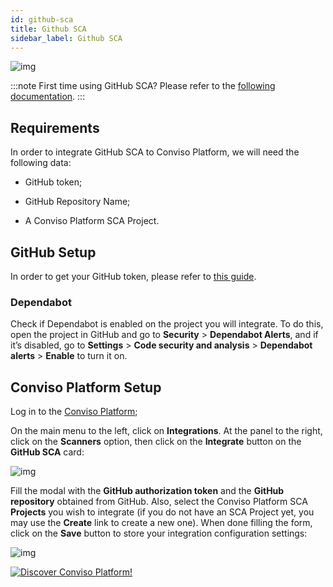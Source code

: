 ```yaml
---
id: github-sca
title: Github SCA
sidebar_label: Github SCA
---
```


<div style={{textAlign: 'center'}}>

![img](../../static/img/github-sca.png)

</div>

:::note
First time using GitHub SCA? Please refer to the [following documentation](https://docs.github.com/en/code-security/code-scanning/automatically-scanning-your-code-for-vulnerabilities-and-errors/configuring-code-scanning).
:::

## Requirements

In order to integrate GitHub SCA to Conviso Platform, we will need the following data:

- GitHub token;

- GitHub Repository Name;

- A Conviso Platform SCA Project.

## GitHub Setup

In order to get your GitHub token, please refer to [this guide](https://docs.github.com/en/authentication/keeping-your-account-and-data-secure/creating-a-personal-access-token).

### Dependabot

Check if Dependabot is enabled on the project you will integrate. To do this, open the project in GitHub and go to **Security** > **Dependabot Alerts**, and if it’s disabled, 
go to **Settings** > **Code security and analysis** > **Dependabot alerts** > **Enable** to turn it on.

## Conviso Platform Setup

Log in to the [Conviso Platform](https://app.convisoappsec.com);

On the main menu to the left, click on **Integrations**. At the panel to the right, click on the **Scanners** option, then click on the **Integrate** button on the **GitHub SCA** card:

<div style={{textAlign: 'center'}}>

![img](../../static/img/github-sca-img1.png)

</div>

Fill the modal with the **GitHub authorization token** and the **GitHub repository** obtained from GitHub. Also, select the Conviso Platform SCA **Projects** you wish to integrate (if you do not have an SCA Project yet, you may use the **Create** link to create a new one). When done filling the form, click on the **Save** button to store your integration configuration settings:

<div style={{textAlign: 'center'}}>

![img](../../static/img/github-sca-img2.png)

</div>

[![Discover Conviso Platform!](https://no-cache.hubspot.com/cta/default/5613826/interactive-125788977029.png)](https://cta-service-cms2.hubspot.com/web-interactives/public/v1/track/redirect?encryptedPayload=AVxigLKtcWzoFbzpyImNNQsXC9S54LjJuklwM39zNd7hvSoR%2FVTX%2FXjNdqdcIIDaZwGiNwYii5hXwRR06puch8xINMyL3EXxTMuSG8Le9if9juV3u%2F%2BX%2FCKsCZN1tLpW39gGnNpiLedq%2BrrfmYxgh8G%2BTcRBEWaKasQ%3D&webInteractiveContentId=125788977029&portalId=5613826)